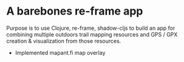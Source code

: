 # A barebones re-frame app

Purpose is to use Clojure, re-frame, shadow-cljs to build an app for combining multiple outdoors trail mapping resources and GPS / GPX creation & visualization from those resources.

- Implemented mapant.fi map overlay

